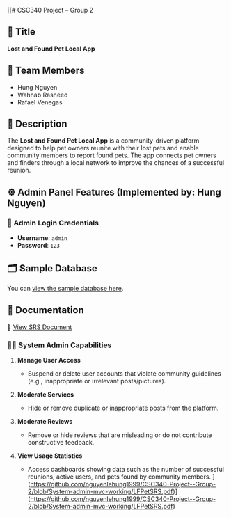 [[# CSC340 Project – Group 2

## 📌 Title
**Lost and Found Pet Local App**

## 👥 Team Members
- Hung Nguyen
- Wahhab Rasheed
- Rafael Venegas

## 📄 Description
The **Lost and Found Pet Local App** is a community-driven platform designed to help pet owners reunite with their lost pets and enable community members to report found pets. The app connects pet owners and finders through a local network to improve the chances of a successful reunion.

## ⚙️ Admin Panel Features (Implemented by: Hung Nguyen)

### 🔐 Admin Login Credentials
- **Username**: `admin`
- **Password**: `123`
  
## 🗂 Sample Database
You can [view the sample database here](https://github.com/nguyenlehung1999/CSC340-Project--Group-2/blob/System-admin-mvc-working/L%26Fdata.sql).

## 📑 Documentation
📘 [View SRS Document](https://github.com/nguyenlehung1999/CSC340-Project--Group-2/blob/System-admin-mvc-working/LFPetSRS.pdf)


### 👨‍💼 System Admin Capabilities
1. **Manage User Access**  
   - Suspend or delete user accounts that violate community guidelines (e.g., inappropriate or irrelevant posts/pictures).

2. **Moderate Services**  
   - Hide or remove duplicate or inappropriate posts from the platform.

3. **Moderate Reviews**  
   - Remove or hide reviews that are misleading or do not contribute constructive feedback.

4. **View Usage Statistics**  
   - Access dashboards showing data such as the number of successful reunions, active users, and pets found by community members.
](https://github.com/nguyenlehung1999/CSC340-Project--Group-2/blob/System-admin-mvc-working/LFPetSRS.pdf)](https://github.com/nguyenlehung1999/CSC340-Project--Group-2/blob/System-admin-mvc-working/LFPetSRS.pdf)
